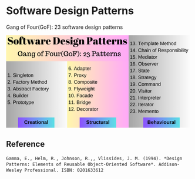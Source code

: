 # Software Design Patterns
Gang of Four(GoF): 23 software design patterns


![Software Design Patterns](https://raw.githubusercontent.com/sumukus/software-design-patterns/dff1caa538d7b4c55280a9d15bc7fb7cd76bc244/software%20design%20patterns.png)

## Reference
```
Gamma, E., Helm, R., Johnson, R.,, Vlissides, J. M. (1994). *Design Patterns: Elements of Reusable Object-Oriented Software*. Addison-Wesley Professional. ISBN: 0201633612
```
